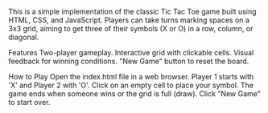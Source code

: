 This is a simple implementation of the classic Tic Tac Toe game built using HTML, CSS, and JavaScript.
Players can take turns marking spaces on a 3x3 grid, aiming to get three of their symbols (X or O) in a row, column, or diagonal.

Features
Two-player gameplay.
Interactive grid with clickable cells.
Visual feedback for winning conditions.
"New Game" button to reset the board.

How to Play
Open the index.html file in a web browser.
Player 1 starts with 'X' and Player 2 with 'O'.
Click on an empty cell to place your symbol.
The game ends when someone wins or the grid is full (draw).
Click "New Game" to start over.
